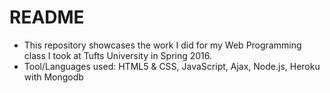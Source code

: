 # README 

* This repository showcases the work I did for my Web Programming class I took at Tufts University in Spring 2016. 
* Tool/Languages used: HTML5 & CSS, JavaScript, Ajax, Node.js, Heroku with Mongodb


